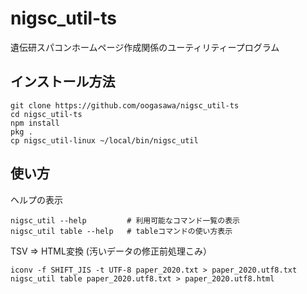 # nigsc_util-ts

遺伝研スパコンホームページ作成関係のユーティリティープログラム

## インストール方法

```
git clone https://github.com/oogasawa/nigsc_util-ts
cd nigsc_util-ts
npm install
pkg .
cp nigsc_util-linux ~/local/bin/nigsc_util
```

## 使い方

ヘルプの表示

```
nigsc_util --help         # 利用可能なコマンド一覧の表示
nigsc_util table --help   # tableコマンドの使い方表示
```

TSV => HTML変換 (汚いデータの修正前処理こみ）

```
iconv -f SHIFT_JIS -t UTF-8 paper_2020.txt > paper_2020.utf8.txt
nigsc_util table paper_2020.utf8.txt > paper_2020.utf8.html
```




